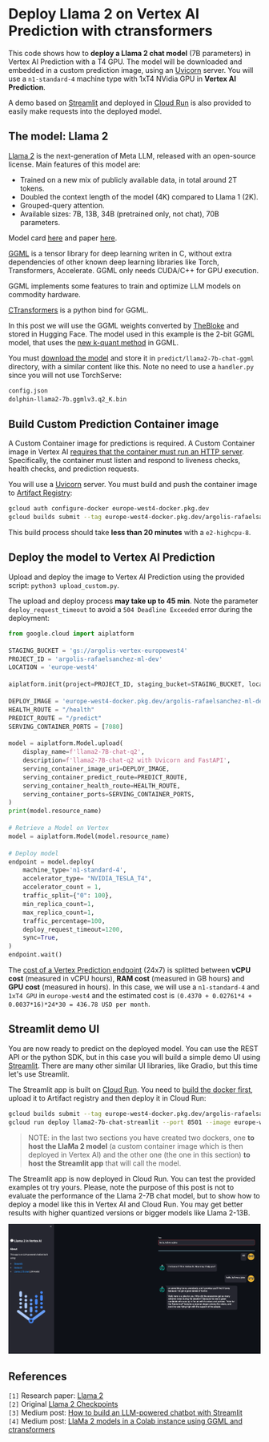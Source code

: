 #  Deploy Llama 2 on Vertex AI Prediction with ctransformers

This code shows how to **deploy a Llama 2 chat model** (7B parameters) in Vertex AI Prediction with a T4 GPU. The model will be downloaded and embedded in a custom prediction image, using an [Uvicorn](https://www.uvicorn.org/) server. You will use a `n1-standard-4` machine type with 1xT4 NVidia GPU in **Vertex AI Prediction**.

A demo based on [Streamlit](https://streamlit.io/) and deployed in [Cloud Run](https://cloud.google.com/run) is also provided to easily make requests into the deployed model.


## The model: Llama 2

[Llama 2](https://ai.meta.com/llama/) is the next-generation of Meta LLM, released with an open-source license. Main features of this model are:

* Trained on a new mix of publicly available data, in total around 2T tokens.
* Doubled the context length of the model (4K) compared to Llama 1 (2K).
* Grouped-query attention.
* Available sizes: 7B, 13B, 34B (pretrained only, not chat), 70B parameters.

Model card [here](https://github.com/facebookresearch/llama/blob/main/MODEL_CARD.md) and paper [here](https://arxiv.org/abs/2307.09288).

[GGML](https://github.com/ggerganov/ggml) is a tensor library for deep learning writen in C, without extra dependencies of other known deep learning libraries like Torch, Transformers, Accelerate. GGML only needs CUDA/C++ for GPU execution.

GGML implements some features to train and optimize LLM models on commodity hardware. 

[CTransformers](https://github.com/marella/ctransformers) is a python bind for GGML.

In this post we will use the GGML weights converted by [TheBloke](https://huggingface.co/TheBloke) and stored in Hugging Face. The model used in this example is the 2-bit GGML model, that uses the [new k-quant method](https://github.com/ggerganov/llama.cpp/pull/1684) in GGML. 

You must [download the model](https://huggingface.co/TheBloke/Llama-2-7B-Chat-GGML) and store it in `predict/llama2-7b-chat-ggml` directory, with a similar content like this. Note no need to use a `handler.py` since you will not use TorchServe:
```sh
config.json
dolphin-llama2-7b.ggmlv3.q2_K.bin
```


## Build Custom Prediction Container image 

A Custom Container image for predictions is required. A Custom Container image in Vertex AI [requires that the container must run an HTTP server](https://cloud.google.com/ai-platform-unified/docs/predictions/custom-container-requirements#image). Specifically, the container must listen and respond to liveness checks, health checks, and prediction requests. 

You will use a [Uvicorn](https://www.uvicorn.org/) server. You must build and push the container image to [Artifact Registry](https://cloud.google.com/artifact-registry):
```sh
gcloud auth configure-docker europe-west4-docker.pkg.dev
gcloud builds submit --tag europe-west4-docker.pkg.dev/argolis-rafaelsanchez-ml-dev/ml-pipelines-repo/llama2-7b-chat-q2 --machine-type=e2-highcpu-8 --timeout="2h" --disk-size=300
```

This build process should take **less than 20 minutes**  with a `e2-highcpu-8`.


## Deploy the model to Vertex AI Prediction

Upload and deploy the image to Vertex AI Prediction using the provided script: `python3 upload_custom.py`. 

The upload and deploy process **may take up to 45 min**. Note the parameter `deploy_request_timeout` to avoid a `504 Deadline Exceeded` error during the deployment:
```python
from google.cloud import aiplatform

STAGING_BUCKET = 'gs://argolis-vertex-europewest4'
PROJECT_ID = 'argolis-rafaelsanchez-ml-dev'
LOCATION = 'europe-west4'

aiplatform.init(project=PROJECT_ID, staging_bucket=STAGING_BUCKET, location=LOCATION)

DEPLOY_IMAGE = 'europe-west4-docker.pkg.dev/argolis-rafaelsanchez-ml-dev/ml-pipelines-repo/llama2-7b-chat-q2' 
HEALTH_ROUTE = "/health"
PREDICT_ROUTE = "/predict"
SERVING_CONTAINER_PORTS = [7080]

model = aiplatform.Model.upload(
    display_name=f'llama2-7B-chat-q2',    
    description=f'llama2-7B-chat-q2 with Uvicorn and FastAPI',
    serving_container_image_uri=DEPLOY_IMAGE,
    serving_container_predict_route=PREDICT_ROUTE,
    serving_container_health_route=HEALTH_ROUTE,
    serving_container_ports=SERVING_CONTAINER_PORTS,
)
print(model.resource_name)

# Retrieve a Model on Vertex
model = aiplatform.Model(model.resource_name)

# Deploy model
endpoint = model.deploy(
    machine_type='n1-standard-4', 
    accelerator_type= "NVIDIA_TESLA_T4",
    accelerator_count = 1,
    traffic_split={"0": 100}, 
    min_replica_count=1,
    max_replica_count=1,
    traffic_percentage=100,
    deploy_request_timeout=1200,
    sync=True,
)
endpoint.wait()
```

The [cost of a Vertex Prediction endpoint](https://cloud.google.com/vertex-ai/pricing#prediction-prices) (24x7) is splitted between **vCPU cost** (measured in vCPU hours), **RAM cost** (measured in GB hours) and **GPU cost** (measured in hours). In this case, we will use a `n1-standard-4` and `1xT4 GPU` in `europe-west4` and the estimated cost is `(0.4370 + 0.02761*4 + 0.0037*16)*24*30 = 436.78 USD per month`.


## Streamlit demo UI

You are now ready to predict on the deployed model. You can use the REST API or the python SDK, but in this case you will build a simple demo UI using [Streamlit](https://streamlit.io/). There are many other similar UI libraries, like Gradio, but this time let's use Streamlit.

The Streamlit app is built on [Cloud Run](https://cloud.google.com/run). You need to [build the docker first](https://docs.streamlit.io/knowledge-base/tutorials/deploy/docker), upload it to Artifact registry and then deploy it in Cloud Run:
```sh
gcloud builds submit --tag europe-west4-docker.pkg.dev/argolis-rafaelsanchez-ml-dev/ml-pipelines-repo/llama2-7b-chat-streamlit 
gcloud run deploy llama2-7b-chat-streamlit --port 8501 --image europe-west4-docker.pkg.dev/argolis-rafaelsanchez-ml-dev/ml-pipelines-repo/llama2-7b-chat-streamlit --allow-unauthenticated --region=europe-west4 --platform=managed  
```

> NOTE: in the last two sections you have created two dockers, one **to host the LlaMa 2 model** (a custom container image which is then deployed in Vertex AI) and the other one (the one in this section) **to host the Streamlit app** that will call the model.

The Streamlit app is now deployed in Cloud Run. You can test the provided examples ot try yours. Please, note the purpose of this post is not to evaluate the performance of the Llama 2-7B chat model, but to show how to deploy a model like this in Vertex AI and Cloud Run. You may get better results with higher quantized versions or bigger models like Llama 2-13B.

![Streamlit app](images/streamlit_app.png)


## References

`[1]` Research paper: [Llama 2](https://arxiv.org/abs/2307.09288)      
`[2]` Original [Llama 2 Checkpoints](https://github.com/google-research/t5x/blob/main/docs/models.md#flan-t5-checkpoints)        
`[3]` Medium post: [How to build an LLM-powered chatbot with Streamlit](https://medium.com/streamlit/how-to-build-an-llm-powered-chatbot-with-streamlit-a1bf0b2701e8)      
`[4]` Medium post: [LlaMa 2 models in a Colab instance using GGML and ctransformers](https://vilsonrodrigues.medium.com/run-llama-2-models-in-a-colab-instance-using-ggml-and-ctransformers-41c1d6f0e6ad) 














